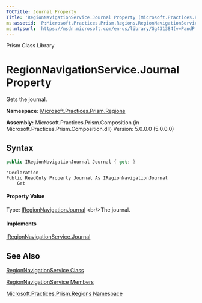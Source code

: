 ```yaml
---
TOCTitle: Journal Property
Title: 'RegionNavigationService.Journal Property (Microsoft.Practices.Prism.Regions)'
ms:assetid: 'P:Microsoft.Practices.Prism.Regions.RegionNavigationService.Journal'
ms:mtpsurl: 'https://msdn.microsoft.com/en-us/library/Gg431384(v=PandP.50)'
---
```


Prism Class Library

# RegionNavigationService.Journal Property

Gets the journal.

**Namespace:** [Microsoft.Practices.Prism.Regions](https://msdn.microsoft.com/en-us/library/microsoft.practices.prism.regions(v=pandp.50))

**Assembly:** Microsoft.Practices.Prism.Composition (in Microsoft.Practices.Prism.Composition.dll) Version: 5.0.0.0 (5.0.0.0)

## Syntax

```C#
public IRegionNavigationJournal Journal { get; }
```

```VB
'Declaration
Public ReadOnly Property Journal As IRegionNavigationJournal
	Get
```

#### Property Value

Type: [IRegionNavigationJournal](https://msdn.microsoft.com/en-us/library/microsoft.practices.prism.regions.iregionnavigationjournal(v=pandp.50))
<br/>The journal.

#### Implements

[IRegionNavigationService.Journal](https://msdn.microsoft.com/en-us/library/microsoft.practices.prism.regions.iregionnavigationservice.journal(v=pandp.50))

## See Also


[RegionNavigationService Class](https://msdn.microsoft.com/en-us/library/microsoft.practices.prism.regions.regionnavigationservice(v=pandp.50))

[RegionNavigationService Members](https://msdn.microsoft.com/en-us/library/microsoft.practices.prism.regions.regionnavigationservice_members(v=pandp.50))

[Microsoft.Practices.Prism.Regions Namespace](https://msdn.microsoft.com/en-us/library/microsoft.practices.prism.regions(v=pandp.50))
